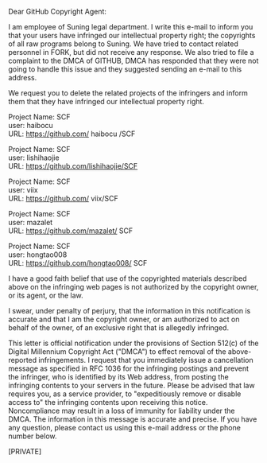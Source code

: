 Dear GitHub Copyright Agent:

I am employee of Suning legal department. I write this e-mail to inform you that your users have infringed our intellectual property right; the copyrights of all raw programs belong to Suning. We have tried to contact related personnel in FORK, but did not receive any response. We also tried to file a complaint to the DMCA of GITHUB, DMCA has responded that they were not going to handle this issue and they suggested sending an e-mail to this address.

We request you to delete the related projects of the infringers and inform them that they have infringed our intellectual property right.

Project Name: SCF  
user: haibocu  
URL: https://github.com/ haibocu /SCF  

Project Name: SCF  
user: lishihaojie  
URL: https://github.com/lishihaojie/SCF  

Project Name: SCF  
user: viix  
URL: https://github.com/ viix/SCF  

Project Name: SCF  
user: mazalet  
URL: https://github.com/mazalet/ SCF  

Project Name: SCF  
user: hongtao008  
URL: https://github.com/hongtao008/ SCF  

I have a good faith belief that use of the copyrighted materials described above on the infringing web pages is not authorized by the copyright owner, or its agent, or the law.

I swear, under penalty of perjury, that the information in this notification is accurate and that I am the copyright owner, or am authorized to act on behalf of the owner, of an exclusive right that is allegedly infringed.

This letter is official notification under the provisions of Section 512(c) of the Digital Millennium Copyright Act ("DMCA") to effect removal of the above-reported infringements. I request that you immediately issue a cancellation message as specified in RFC 1036 for the infringing postings and prevent the infringer, who is identified by its Web address, from posting the infringing contents to your servers in the future. Please be advised that law requires you, as a service provider, to "expeditiously remove or disable access to" the infringing contents upon receiving this notice. Noncompliance may result in a loss of immunity for liability under the DMCA.
The information in this message is accurate and precise. If you have any question, please contact us using this e-mail address or the phone number below.

[PRIVATE] 
